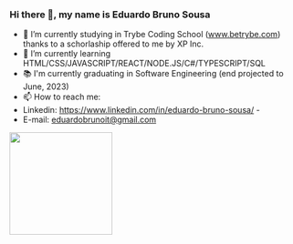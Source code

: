 ### Hi there 👋, my name is Eduardo Bruno Sousa 

- 🔭 I’m currently studying in Trybe Coding School (www.betrybe.com) thanks to a schorlaship offered to me by XP Inc.
- 🌱 I’m currently learning HTML/CSS/JAVASCRIPT/REACT/NODE.JS/C#/TYPESCRIPT/SQL
- 📚 I'm currently graduating in Software Engineering (end projected to June, 2023)
- 📫 How to reach me: 
- Linkedin: https://www.linkedin.com/in/eduardo-bruno-sousa/  - 
- E-mail: eduardobrunoit@gmail.com

<div>
  <a href="https://github.com/eduardojigub">
  
</div>

<div>
<img height="180em" src="https://github-readme-codewars-stats.herokuapp.com/api/?username=eduardojigub&card&colormode=dark_mode"/>
</div>
